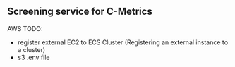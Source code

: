 ## Screening service for C-Metrics

AWS TODO:
- register external EC2 to ECS Cluster (Registering an external instance to a cluster)
- s3 .env file